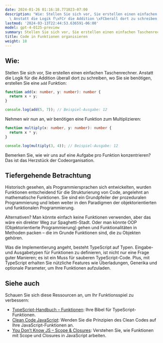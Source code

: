 ```yaml
---
date: 2024-01-26 01:16:18.771023-07:00
description: "Wie: Stellen Sie sich vor, Sie erstellen einen einfachen Taschenrechner.\
  \ Anstatt die Logik f\xFCr die Addition \xFCberall dort zu schreiben, wo Sie sie\u2026"
lastmod: '2024-03-13T22:44:53.636591-06:00'
model: gpt-4-0125-preview
summary: Stellen Sie sich vor, Sie erstellen einen einfachen Taschenrechner.
title: Code in Funktionen organisieren
weight: 18
---
```


## Wie:
Stellen Sie sich vor, Sie erstellen einen einfachen Taschenrechner. Anstatt die Logik für die Addition überall dort zu schreiben, wo Sie sie benötigen, erstellen Sie eine `add` Funktion:

```TypeScript
function add(x: number, y: number): number {
  return x + y;
}

console.log(add(5, 7)); // Beispiel-Ausgabe: 12
```

Nehmen wir nun an, wir benötigen eine Funktion zum Multiplizieren:

```TypeScript
function multiply(x: number, y: number): number {
  return x * y;
}

console.log(multiply(3, 4)); // Beispiel-Ausgabe: 12
```
Bemerken Sie, wie wir uns auf eine Aufgabe pro Funktion konzentrieren? Das ist das Herzstück der Codeorganisation.

## Tiefergehende Betrachtung
Historisch gesehen, als Programmiersprachen sich entwickelten, wurden Funktionen entscheidend für die Strukturierung von Code, angelehnt an mathematische Funktionen. Sie sind ein Grundpfeiler der prozeduralen Programmierung und leben weiter in den Paradigmen der objektorientierten und funktionalen Programmierung.

Alternativen? Man könnte einfach keine Funktionen verwenden, aber das wäre ein direkter Weg zur Spaghetti-Stadt. Oder man könnte OOP (Objektorientierte Programmierung) gehen und Funktionalitäten in Methoden packen – die im Grunde Funktionen sind, die zu Objekten gehören.

Was die Implementierung angeht, besteht TypeScript auf Typen. Eingabe- und Ausgabetypen für Funktionen zu definieren, ist nicht nur eine Frage guter Manieren; es ist ein Muss für sauberen TypeScript-Code. Plus, mit TypeScript erhalten Sie nützliche Features wie Überladungen, Generika und optionale Parameter, um Ihre Funktionen aufzuladen.

## Siehe auch
Schauen Sie sich diese Ressourcen an, um Ihr Funktionsspiel zu verbessern:

- [TypeScript-Handbuch – Funktionen](https://www.typescriptlang.org/docs/handbook/2/functions.html): Ihre Bibel für TypeScript-Funktionen.
- [Clean Code JavaScript](https://github.com/ryanmcdermott/clean-code-javascript#functions): Wenden Sie die Prinzipien des Clean Codes auf Ihre JavaScript-Funktionen an.
- [You Don’t Know JS – Scope & Closures](https://github.com/getify/You-Dont-Know-JS): Verstehen Sie, wie Funktionen mit Scope und Closures in JavaScript arbeiten.
